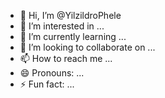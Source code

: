 - 👋 Hi, I’m @YilzildroPhele
- 👀 I’m interested in ...
- 🌱 I’m currently learning ...
- 💞️ I’m looking to collaborate on ...
- 📫 How to reach me ...
- 😄 Pronouns: ...
- ⚡ Fun fact: ...

<!---
YilzildroPhele/YilzildroPhele is a ✨ special ✨ repository because its `README.md` (this file) appears on your GitHub profile.
You can click the Preview link to take a look at your changes.
--->
